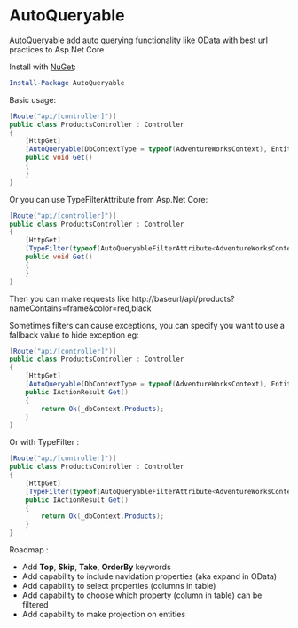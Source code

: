 # AutoQueryable
AutoQueryable add auto querying functionality like OData with best url practices to Asp.Net Core

Install with [NuGet](https://www.nuget.org/packages/AutoQueryable):
```powershell
Install-Package AutoQueryable
```

Basic usage:
```c#
[Route("api/[controller]")]
public class ProductsController : Controller
{
    [HttpGet]
    [AutoQueryable(DbContextType = typeof(AdventureWorksContext), EntityType = typeof(Product))]
    public void Get()
    {
    }
}
```
Or you can use TypeFilterAttribute from Asp.Net Core:
```c#
[Route("api/[controller]")]
public class ProductsController : Controller
{
    [HttpGet]
    [TypeFilter(typeof(AutoQueryableFilterAttribute<AdventureWorksContext, Product>))]
    public void Get()
    {
    }
}
```


Then you can make requests like http://baseurl/api/products?nameContains=frame&color=red,black

Sometimes filters can cause exceptions, you can specify you want to use a fallback value to hide exception eg:
```c#
[Route("api/[controller]")]
public class ProductsController : Controller
{
    [HttpGet]
    [AutoQueryable(DbContextType = typeof(AdventureWorksContext), EntityType = typeof(Product), UseFallbackValue = true)]
    public IActionResult Get()
    {
        return Ok(_dbContext.Products);
    }
}
```
Or with TypeFilter :
```c#
[Route("api/[controller]")]
public class ProductsController : Controller
{
    [HttpGet]
    [TypeFilter(typeof(AutoQueryableFilterAttribute<AdventureWorksContext, Product>), Arguments = new object[] { true })]
    public IActionResult Get()
    {
        return Ok(_dbContext.Products);
    }
}
```

Roadmap :
- Add **Top**, **Skip**, **Take**, **OrderBy** keywords
- Add capability to include navidation properties (aka expand in OData)
- Add capability to select properties (columns in table)
- Add capability to choose which property (column in table) can be filtered
- Add capability to make projection on entities

